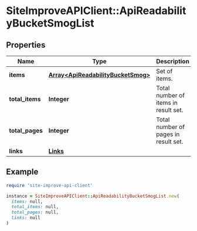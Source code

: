 # SiteImproveAPIClient::ApiReadabilityBucketSmogList

## Properties

| Name | Type | Description | Notes |
| ---- | ---- | ----------- | ----- |
| **items** | [**Array&lt;ApiReadabilityBucketSmog&gt;**](ApiReadabilityBucketSmog.md) | Set of items. |  |
| **total_items** | **Integer** | Total number of items in result set. |  |
| **total_pages** | **Integer** | Total number of pages in result set. |  |
| **links** | [**Links**](Links.md) |  | [optional] |

## Example

```ruby
require 'site-improve-api-client'

instance = SiteImproveAPIClient::ApiReadabilityBucketSmogList.new(
  items: null,
  total_items: null,
  total_pages: null,
  links: null
)
```

